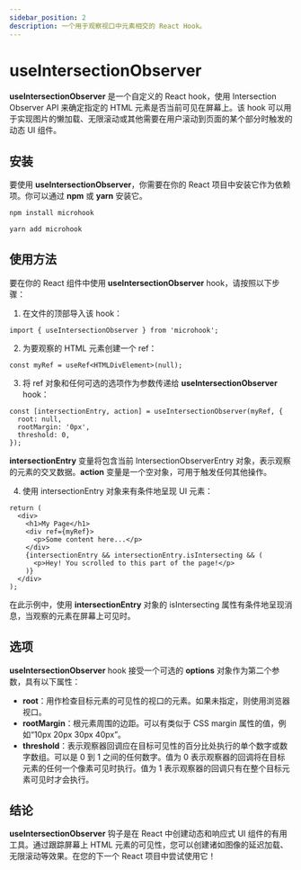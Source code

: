 ```yaml
---
sidebar_position: 2
description: 一个用于观察视口中元素相交的 React Hook。
---
```


# useIntersectionObserver

<head>
  <meta name="keywords" content="useIntersectionObserver，IntersectionObserver，React IntersectionObserver hook，检测元素可见性，跟踪元素交集，观察元素可见性更改，在元素交集时触发操作，React 可见性 hook。" />
</head>

**useIntersectionObserver** 是一个自定义的 React hook，使用 Intersection Observer API 来确定指定的 HTML 元素是否当前可见在屏幕上。该 hook 可以用于实现图片的懒加载、无限滚动或其他需要在用户滚动到页面的某个部分时触发的动态 UI 组件。

## 安装

要使用 **useIntersectionObserver**，你需要在你的 React 项目中安装它作为依赖项。你可以通过 **npm** 或 **yarn** 安装它。

```bash
npm install microhook
```

```bash
yarn add microhook
```

## 使用方法

要在你的 React 组件中使用 **useIntersectionObserver** hook，请按照以下步骤：

1. 在文件的顶部导入该 hook：

```tsx
import { useIntersectionObserver } from 'microhook';
```

2. 为要观察的 HTML 元素创建一个 ref：

```tsx
const myRef = useRef<HTMLDivElement>(null);
```

3. 将 ref 对象和任何可选的选项作为参数传递给 **useIntersectionObserver** hook：

```tsx
const [intersectionEntry, action] = useIntersectionObserver(myRef, {
  root: null,
  rootMargin: '0px',
  threshold: 0,
});
```

**intersectionEntry** 变量将包含当前 IntersectionObserverEntry 对象，表示观察的元素的交叉数据。**action** 变量是一个空对象，可用于触发任何其他操作。

4. 使用 intersectionEntry 对象来有条件地呈现 UI 元素：

```tsx
return (
  <div>
    <h1>My Page</h1>
    <div ref={myRef}>
      <p>Some content here...</p>
    </div>
    {intersectionEntry && intersectionEntry.isIntersecting && (
      <p>Hey! You scrolled to this part of the page!</p>
    )}
  </div>
);
```

在此示例中，使用 **intersectionEntry** 对象的 isIntersecting 属性有条件地呈现消息，当观察的元素在屏幕上可见时。

## 选项

**useIntersectionObserver** hook 接受一个可选的 **options** 对象作为第二个参数，具有以下属性：

- **root**：用作检查目标元素的可见性的视口的元素。如果未指定，则使用浏览器视口。
- **rootMargin**：根元素周围的边距。可以有类似于 CSS margin 属性的值，例如“10px 20px 30px 40px”。
- **threshold**：表示观察器回调应在目标可见性的百分比处执行的单个数字或数字数组。可以是 0 到 1 之间的任何数字。值为 0 表示观察器的回调将在目标元素的任何一个像素可见时执行。值为 1 表示观察器的回调只有在整个目标元素可见时才会执行。

## 结论

**useIntersectionObserver** 钩子是在 React 中创建动态和响应式 UI 组件的有用工具。通过跟踪屏幕上 HTML 元素的可见性，您可以创建诸如图像的延迟加载、无限滚动等效果。在您的下一个 React 项目中尝试使用它！